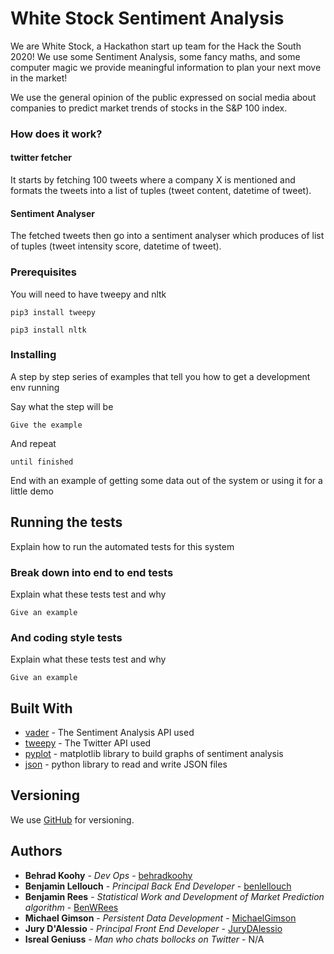 # White Stock Sentiment Analysis 

We are White Stock, a Hackathon start up team for the Hack the South 2020! We use some Sentiment Analysis, some fancy maths, and some computer magic we provide meaningful information to plan your next move in the market!

We use the general opinion of the public expressed on social media about companies to predict market trends of stocks in the S&P 100 index.

### How does it work?
#### twitter fetcher
It starts by fetching 100 tweets where a company X is mentioned and formats the tweets into a list of tuples (tweet content, datetime of tweet).
#### Sentiment Analyser
The fetched tweets then go into a sentiment analyser which produces of list of tuples (tweet intensity score, datetime of tweet).

### Prerequisites

You will need to have tweepy and nltk 
```
pip3 install tweepy 
```
```
pip3 install nltk 
```
### Installing

A step by step series of examples that tell you how to get a development env running

Say what the step will be

```
Give the example
```

And repeat

```
until finished
```

End with an example of getting some data out of the system or using it for a little demo
## Running the tests

Explain how to run the automated tests for this system

### Break down into end to end tests

Explain what these tests test and why

```
Give an example
```

### And coding style tests

Explain what these tests test and why

```
Give an example
```
## Built With

* [vader](https://github.com/cjhutto/vaderSentiment) - The Sentiment Analysis API used 
* [tweepy](https://www.tweepy.org) - The Twitter API used
* [pyplot](https://matplotlib.org/api/pyplot_api.html) - matplotlib library to build graphs of sentiment analysis
* [json](https://docs.python.org/3/library/json.html) - python library to read and write JSON files

## Versioning

We use [GitHub](http://github.com/) for versioning.

## Authors

* **Behrad Koohy** - *Dev Ops* - [behradkoohy](https://github.com/behradkoohy)
* **Benjamin Lellouch** - *Principal Back End Developer* - [benlellouch](https://github.com/benlellouch)
* **Benjamin Rees** - *Statistical Work and Development of Market Prediction algorithm* - [BenWRees](https://github.com/BenWRees)
* **Michael Gimson** - *Persistent Data Development* - [MichaelGimson](https://github.com/MichaelGimson)
* **Jury D'Alessio** - *Principal Front End Developer* - [JuryDAlessio](https://github.com/JuryDAlessio)
* **Isreal Geniuss** - *Man who chats bollocks on Twitter* - N/A



